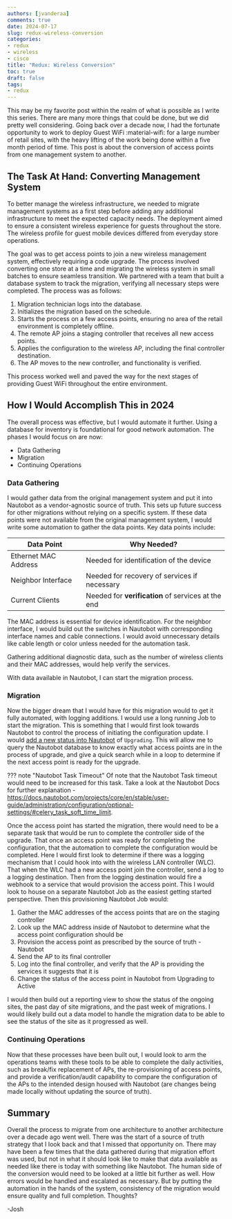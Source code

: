 ```yaml
---
authors: [jvanderaa]
comments: true
date: 2024-07-17
slug: redux-wireless-conversion
categories:
- redux
- wireless
- cisco
title: "Redux: Wireless Conversion"
toc: true
draft: false
tags:
- redux
---
```


This may be my favorite post within the realm of what is possible as I write this series. There are many more things that could be done, but we did pretty well considering. Going back over a decade now, I had the fortunate opportunity to work to deploy Guest WiFi :material-wifi: for a large number of retail sites, with the heavy lifting of the work being done within a five month period of time. This post is about the conversion of access points from one management system to another.

<!-- more -->

## The Task At Hand: Converting Management System

To better manage the wireless infrastructure, we needed to migrate management systems as a first step before adding any additional infrastructure to meet the expected capacity needs. The deployment aimed to ensure a consistent wireless experience for guests throughout the store. The wireless profile for guest mobile devices differed from everyday store operations.

The goal was to get access points to join a new wireless management system, effectively requiring a code upgrade. The process involved converting one store at a time and migrating the wireless system in small batches to ensure seamless transition. We partnered with a team that built a database system to track the migration, verifying all necessary steps were completed. The process was as follows:

1. Migration technician logs into the database.
2. Initializes the migration based on the schedule.
3. Starts the process on a few access points, ensuring no area of the retail environment is completely offline.
4. The remote AP joins a staging controller that receives all new access points.
5. Applies the configuration to the wireless AP, including the final controller destination.
6. The AP moves to the new controller, and functionality is verified.

This process worked well and paved the way for the next stages of providing Guest WiFi throughout the entire environment.

## How I Would Accomplish This in 2024

The overall process was effective, but I would automate it further. Using a database for inventory is foundational for good network automation. The phases I would focus on are now:

* Data Gathering
* Migration
* Continuing Operations

### Data Gathering

I would gather data from the original management system and put it into Nautobot as a vendor-agnostic source of truth. This sets up future success for other migrations without relying on a specific system. If these data points were not available from the original management system, I would write some automation to gather the data points. Key data points include:

| Data Point | Why Needed? |
| ---------- | ----------- |
| Ethernet MAC Address | Needed for identification of the device |
| Neighbor Interface | Needed for recovery of services if necessary |
| Current Clients | Needed for **verification** of services at the end |

The MAC address is essential for device identification. For the neighbor interface, I would build out the switches in Nautobot with corresponding interface names and cable connections. I would avoid unnecessary details like cable length or color unless needed for the automation task.

Gathering additional diagnostic data, such as the number of wireless clients and their MAC addresses, would help verify the services.

With data available in Nautobot, I can start the migration process.

### Migration

Now the bigger dream that I would have for this migration would to get it fully automated, with logging additions. I would use a long running Job to start the migration. This is something that I would first look towards Nautobot to control the process of initiating the configuration update. I would [add a new status into Nautobot](https://docs.nautobot.com/projects/core/en/stable/user-guide/platform-functionality/status/#customizing-statuses) of `Upgrading`. This will allow me to query the Nautobot database to know exactly what access points are in the process of upgrade, and give a quick search while in a loop to determine if the next access point is ready for the upgrade. 

??? note "Nautobot Task Timeout"
    Of note that the Nautobot Task timeout would need to be increased for this task. Take a look at the Nautobot Docs for further explanation - https://docs.nautobot.com/projects/core/en/stable/user-guide/administration/configuration/optional-settings/#celery_task_soft_time_limit.

Once the access point has started the migration, there would need to be a separate task that would be run to complete the controller side of the upgrade. That once an access point was ready for completing the configuration, that the automation to complete the configuration would be completed. Here I would first look to determine if there was a logging mechanism that I could hook into with the wireless LAN controller (WLC). That when the WLC had a new access point join the controller, send a log to a logging destination. Then from the logging destination would fire a webhook to a service that would provision the access point. This I would look to house on a separate Nautobot Job as the easiest getting started perspective. Then this provisioning Nautobot Job would:

1. Gather the MAC addresses of the access points that are on the staging controller
2. Look up the MAC address inside of Nautobot to determine what the access point configuration should be
3. Provision the access point as prescribed by the source of truth - Nautobot
4. Send the AP to its final controller
5. Log into the final controller, and verify that the AP is providing the services it suggests that it is
6. Change the status of the access point in Nautobot from Upgrading to Active

I would then build out a reporting view to show the status of the ongoing sites, the past day of site migrations, and the past week of migrations. I would likely build out a data model to handle the migration data to be able to see the status of the site as it progressed as well.

### Continuing Operations

Now that these processes have been built out, I would look to arm the operations teams with these tools to be able to complete the daily activities, such as break/fix replacement of APs, the re-provisioning of access points, and provide a verification/audit capability to compare the configuration of the APs to the intended design housed with Nautobot (are changes being made locally without updating the source of truth).

## Summary

Overall the process to migrate from one architecture to another architecture over a decade ago went well. There was the start of a source of truth strategy that I look back and that I missed that opportunity on. There may have been a few times that the data gathered during that migration effort was used, but not in what it should look like to make that data available as needed like there is today with something like Nautobot. The human side of the conversion would need to be looked at a little bit further as well. How errors would be handled and escalated as necessary. But by putting the automation in the hands of the system, consistency of the migration would ensure quality and full completion. Thoughts?

-Josh